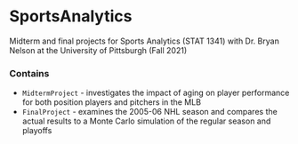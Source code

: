 # SportsAnalytics
Midterm and final projects for Sports Analytics (STAT 1341) with Dr. Bryan Nelson at the University of Pittsburgh (Fall 2021)

### Contains
* `MidtermProject` - investigates the impact of aging on player performance for both position players and pitchers in the MLB
* `FinalProject` - examines the 2005-06 NHL season and compares the actual results to a Monte Carlo simulation of the regular season and playoffs
